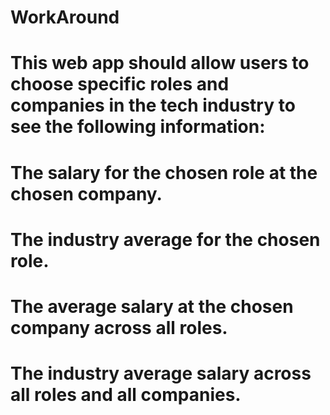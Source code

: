 # WorkAround
# This web app should allow users to choose specific roles and companies in the tech industry to see the following information:

# The salary for the chosen role at the chosen company.
# The industry average for the chosen role.
# The average salary at the chosen company across all roles.
# The industry average salary across all roles and all companies.
